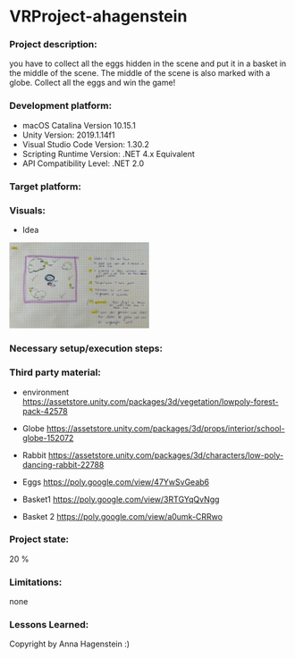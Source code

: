 # VRProject-ahagenstein

### Project description: 
you have to collect all the eggs hidden in the scene and put it in a basket in the middle of the scene. The middle of the scene is also marked with a globe. Collect all the eggs and win the game! 

### Development platform:
- macOS Catalina Version 10.15.1 
- Unity Version: 2019.1.14f1
- Visual Studio Code Version: 1.30.2
- Scripting Runtime Version: .NET 4.x Equivalent
- API Compatibility Level: .NET 2.0

### Target platform:

### Visuals:
* Idea  	  
<div>
<img src="./Screenshots/Idee.JPG" width="250">
</div>

### Necessary setup/execution steps: 

### Third party material:
* environment
https://assetstore.unity.com/packages/3d/vegetation/lowpoly-forest-pack-42578

* Globe
https://assetstore.unity.com/packages/3d/props/interior/school-globe-152072

* Rabbit
https://assetstore.unity.com/packages/3d/characters/low-poly-dancing-rabbit-22788

* Eggs
https://poly.google.com/view/47YwSvGeab6

* Basket1
https://poly.google.com/view/3RTGYqQvNgg

* Basket 2
https://poly.google.com/view/a0umk-CRRwo


### Project state: 
20 %

### Limitations: 
none

### Lessons Learned: 


Copyright by Anna Hagenstein :)

